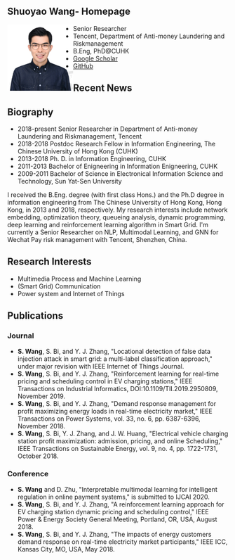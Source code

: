 ## Shuoyao Wang- Homepage
<img src="./ShuoyaoWang.jpg" width = "150" alt="Photo" align=left />

- Senior Researcher
- Tencent, Department of Anti-money Laundering and Riskmanagement
- B.Eng, PhD@CUHK
- [Google Scholar](https://scholar.google.com/citations?user=RYG-gYYAAAAJ&hl=en)
- [GitHub](https://github.com/wsyCUHK)

## Recent News


## Biography
- 2018-present Senior Researcher in Department of Anti-money Laundering and Riskmanagement, Tencent
- 2018-2018 Postdoc Research Fellow in Information Engineering, The Chinese University of Hong Kong (CUHK)
- 2013-2018 Ph. D. in Information Engineering, CUHK
- 2011-2013 Bachelor of Enigneering in Information Enigneering, CUHK 
- 2009-2011 Bachelor of Science in Electronical Information Science and Technology, Sun Yat-Sen University

I received the B.Eng. degree (with first class Hons.) and the Ph.D degree in information engineering from The Chinese University of Hong Kong, Hong Kong, in 2013 and 2018, respectively. My research interests include network embedding, optimization theory, queueing analysis, dynamic programming, deep learning and reinforcement learning algorithm in Smart Grid. I'm currently a Senior Researcher on NLP, Multimodal Learning, and GNN for Wechat Pay risk management with Tencent, Shenzhen, China.

## Research Interests
- Multimedia Process and Machine Learning
- (Smart Grid) Communication
- Power system and Internet of Things

## Publications
### Journal
- **S. Wang**, S. Bi, and Y. J. Zhang, "Locational detection of false data injection attack in smart grid: a multi-label classification approach," under major revision with IEEE Internet of Things Journal.
- **S. Wang**, S. Bi, and Y. J. Zhang, "Reinforcement learning for real-time pricing and scheduling control in EV charging stations," IEEE Transactions on Industrial Informatics, DOI:10.1109/TII.2019.2950809, November 2019. 
- **S. Wang**, S. Bi, and Y. J. Zhang, "Demand response management for profit maximizing energy loads in real-time electricity market,"  IEEE Transactions on Power Systems, vol. 33, no. 6, pp. 6387-6396, November 2018.
- **S. Wang**, S. Bi, Y. J. Zhang, and J. W. Huang, "Electrical vehicle charging station profit maximization: admission, pricing, and online Scheduling," IEEE Transactions on Sustainable Energy, vol. 9, no. 4, pp. 1722-1731, October 2018.
### Conference
- **S. Wang** and D. Zhu, "Interpretable multimodal learning for intelligent regulation in online payment systems," is submitted to IJCAI 2020.
- **S. Wang**, S. Bi, and Y. J. Zhang, "A reinforcement learning approach for EV charging station dynamic pricing and scheduling control," IEEE Power & Energy Society General Meeting, Portland, OR, USA, August 2018.
- **S. Wang**, S. Bi, and Y. J. Zhang, "The impacts of energy customers demand response on real-time electricity market participants," IEEE ICC, Kansas City, MO, USA, May 2018. 

